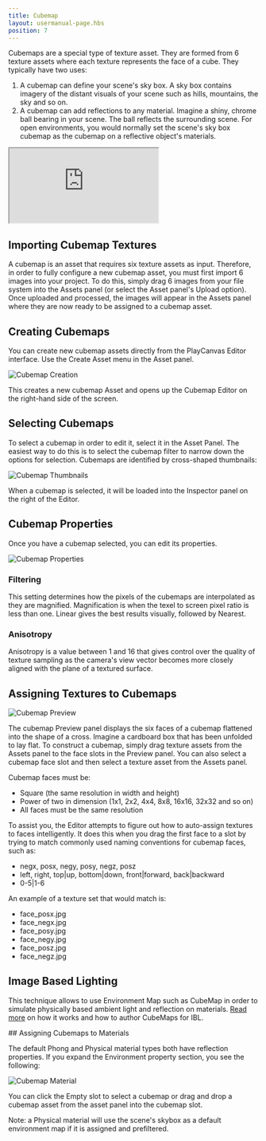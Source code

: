 ```yaml
---
title: Cubemap
layout: usermanual-page.hbs
position: 7
---
```


Cubemaps are a special type of texture asset. They are formed from 6 texture assets where each texture represents the face of a cube. They typically have two uses:

1. A cubemap can define your scene's sky box. A sky box contains imagery of the distant visuals of your scene such as hills, mountains, the sky and so on.
2. A cubemap can add reflections to any material. Imagine a shiny, chrome ball bearing in your scene. The ball reflects the surrounding scene. For open environments, you would normally set the scene's sky box cubemap as the cubemap on a reflective object's materials.

<iframe src="https://playcanv.as/b/xp7v1oFB/" allowfullscreen></iframe>

## Importing Cubemap Textures

A cubemap is an asset that requires six texture assets as input. Therefore, in order to fully configure a new cubemap asset, you must first import 6 images into your project. To do this, simply drag 6 images from your file system into the Assets panel (or select the Asset panel's Upload option). Once uploaded and processed, the images will appear in the Assets panel where they are now ready to be assigned to a cubemap asset.

## Creating Cubemaps

You can create new cubemap assets directly from the PlayCanvas Editor interface. Use the Create Asset menu in the Asset panel.

![Cubemap Creation][1]

This creates a new cubemap Asset and opens up the Cubemap Editor on the right-hand side of the screen.

## Selecting Cubemaps

To select a cubemap in order to edit it, select it in the Asset Panel. The easiest way to do this is to select the cubemap filter to narrow down the options for selection. Cubemaps are identified by cross-shaped thumbnails:

![Cubemap Thumbnails][2]

When a cubemap is selected, it will be loaded into the Inspector panel on the right of the Editor.

## Cubemap Properties

Once you have a cubemap selected, you can edit its properties.

![Cubemap Properties][3]

### Filtering
This setting determines how the pixels of the cubemaps are interpolated as they are magnified. Magnification is when the texel to screen pixel ratio is less than one. Linear gives the best results visually, followed by Nearest.

### Anisotropy
Anisotropy is a value between 1 and 16 that gives control over the quality of texture sampling as the camera's view vector becomes more closely aligned with the plane of a textured surface.

## Assigning Textures to Cubemaps

![Cubemap Preview][4]

The cubemap Preview panel displays the six faces of a cubemap flattened into the shape of a cross. Imagine a cardboard box that has been unfolded to lay flat. To construct a cubemap, simply drag texture assets from the Assets panel to the face slots in the Preview panel. You can also select a cubemap face slot and then select a texture asset from the Assets panel.

Cubemap faces must be:

* Square (the same resolution in width and height)
* Power of two in dimension (1x1, 2x2, 4x4, 8x8, 16x16, 32x32 and so on)
* All faces must be the same resolution

To assist you, the Editor attempts to figure out how to auto-assign textures to faces intelligently. It does this when you drag the first face to a slot by trying to match commonly used naming conventions for cubemap faces, such as:

* negx, posx, negy, posy, negz, posz
* left, right, top|up, bottom|down, front|forward, back|backward
* 0-5|1-6

An example of a texture set that would match is:

* face_posx.jpg
* face_negx.jpg
* face_posy.jpg
* face_negy.jpg
* face_posz.jpg
* face_negz.jpg

## Image Based Lighting

This technique allows to use Environment Map such as CubeMap in order to simulate physically based ambient light and reflection on materials. [Read more][6] on how it works and how to author CubeMaps for IBL.

## Assigning Cubemaps to Materials

The default Phong and Physical material types both have reflection properties. If you expand the Environment property section, you see the following:

![Cubemap Material][5]

You can click the Empty slot to select a cubemap or drag and drop a cubemap asset from the asset panel into the cubemap slot.

Note: a Physical material will use the scene's skybox as a default environment map if it is assigned and  prefiltered.

[1]: /images/user-manual/assets/cubemaps/cubemap-create.png
[2]: /images/user-manual/assets/cubemaps/cubemap-thumbnails.png
[3]: /images/user-manual/assets/cubemaps/cubemap-properties.png
[4]: /images/user-manual/assets/cubemaps/cubemap-preview.png
[5]: /images/user-manual/assets/cubemaps/cubemap-material.png
[6]: /user-manual/graphics/physical-rendering/image-based-lighting/

